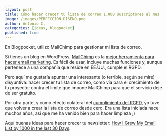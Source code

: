 ```yaml
---
layout: post
title: Cómo hacer crecer tu lista de correo 1.000 suscriptores al mes
image: /images/PERFECCION-DISENO.png
author: Antonio C.
categories: [ideas, blogpocket]
published: true
---
```


En Blogpocket, utilizo MailChimp para gestionar mi lista de correo. 

Si tienes un blog en WordPress, [MailChimp](https://www.blogpocket.com/2018/02/06/mailchimp-y-wordpress-newsletter/) es la [mejor herramienta para hacer email marketing](https://www.blogpocket.com/2017/12/17/email-marketing/). Es fácil de usar, incluye muchas funciones y, aunque pertenece a una compañía que reside en EE.UU., cumple el RGPD.

Pero aquí me gustaría apuntar una interesante (o terrible, según se mire) disyuntiva: hacer crecer tu lista de correo, como vía para el crecimiento de tu proyecto; contra el límite que impone MailChimp para que el servicio deje de ser gratuito.

Por otra parte, y como efecto colateral del [cumplimiento del RGPD](https://www.blogpocket.com/2018/01/20/adaptar-formularios-rgpd/), yo tuve que volver a crear la lista de correo desde cero. Era una lista iniciada hace muchos años, así que me ha venido bien para hacer limpieza ;)

Aquí buenas ideas para hacer crecer tu newsletter: [How I Grew My Email List by 1000 in the last 30 Days](https://medium.com/@shauntagrimes/how-i-grew-my-email-list-by-1000-in-the-last-30-days-3cd1f221eeb0).
